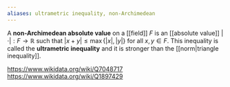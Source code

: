 ```yaml
---
aliases: ultrametric inequality, non-Archimedean
---
```

A **non-Archimedean absolute value** on a [[field]] $F$ is an [[absolute value]] $|\cdot|:F\to \mathbb R$ such that $|x+y|\leq\max\{|x|,|y|\}$ for all $x,y\in F$. This inequality is called the **ultrametric inequality** and it is stronger than the [[norm|triangle inequality]].

https://www.wikidata.org/wiki/Q7048717
https://www.wikidata.org/wiki/Q1897429